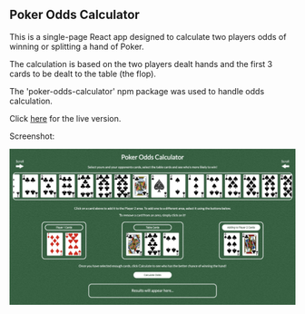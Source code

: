 Poker Odds Calculator
---------------------

This is a single-page React app designed to calculate two players odds of winning or splitting a hand of Poker.

The calculation is based on the two players dealt hands and the first 3 cards to be dealt to the table (the flop).

The 'poker-odds-calculator' npm package was used to handle odds calculation.

Click [here](https://imh51.github.io/react-poker-calculator/) for the live version.

Screenshot:

![Screenshot](poker-odds-calculator.jpg)

